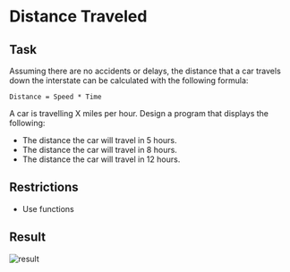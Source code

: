 # Distance Traveled

## Task

Assuming there are no accidents or delays, the distance that a car travels down the interstate can be calculated with the following formula:

`Distance = Speed * Time`

A car is travelling X miles per hour. Design a program that displays the following:

- The distance the car will travel in 5 hours.
- The distance the car will travel in 8 hours.
- The distance the car will travel in 12 hours.

## Restrictions

- Use functions

## Result

![result](https://user-images.githubusercontent.com/38757664/200073982-6dae9e80-ff63-4945-bcc9-1b36a5336664.png)
